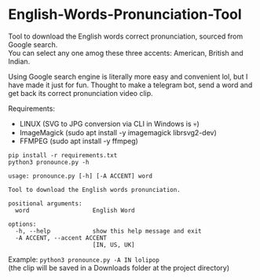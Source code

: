 # English-Words-Pronunciation-Tool
Tool to download the English words correct pronunciation, sourced from Google search.    
You can select any one amog these three accents: American, British and Indian.

Using Google search engine is literally more easy and convenient lol, but I have made it just for fun.
Thought to make a telegram bot, send a word and get back its correct pronunciation video clip.

Requirements:
- LINUX (SVG to JPG conversion via CLI in Windows is 💀)
- ImageMagick (sudo apt install -y imagemagick librsvg2-dev)
- FFMPEG (sudo apt install -y ffmpeg)

`pip install -r requirements.txt`       
`python3 pronounce.py -h`
```
usage: pronounce.py [-h] [-A ACCENT] word

Tool to download the English words pronunciation.

positional arguments:
  word                  English Word

options:
  -h, --help            show this help message and exit
  -A ACCENT, --accent ACCENT
                        [IN, US, UK]
```                   
Example:
`python3 pronounce.py -A IN lolipop`    
(the clip will be saved in a Downloads folder at the project directory)
